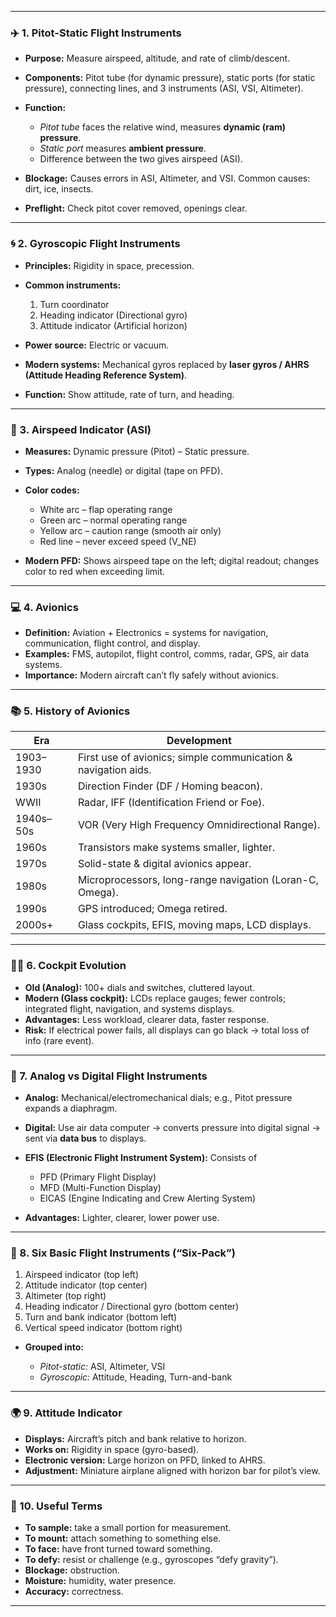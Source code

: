 
---

### ✈️ 1. **Pitot-Static Flight Instruments**

* **Purpose:** Measure airspeed, altitude, and rate of climb/descent.
* **Components:** Pitot tube (for dynamic pressure), static ports (for static pressure), connecting lines, and 3 instruments (ASI, VSI, Altimeter).
* **Function:**

  * *Pitot tube* faces the relative wind, measures **dynamic (ram) pressure**.
  * *Static port* measures **ambient pressure**.
  * Difference between the two gives airspeed (ASI).
* **Blockage:** Causes errors in ASI, Altimeter, and VSI. Common causes: dirt, ice, insects.
* **Preflight:** Check pitot cover removed, openings clear.

---

### 🌀 2. **Gyroscopic Flight Instruments**

* **Principles:** Rigidity in space, precession.
* **Common instruments:**

  1. Turn coordinator
  2. Heading indicator (Directional gyro)
  3. Attitude indicator (Artificial horizon)
* **Power source:** Electric or vacuum.
* **Modern systems:** Mechanical gyros replaced by **laser gyros / AHRS (Attitude Heading Reference System)**.
* **Function:** Show attitude, rate of turn, and heading.

---

### 🧭 3. **Airspeed Indicator (ASI)**

* **Measures:** Dynamic pressure (Pitot) – Static pressure.
* **Types:** Analog (needle) or digital (tape on PFD).
* **Color codes:**

  * White arc – flap operating range
  * Green arc – normal operating range
  * Yellow arc – caution range (smooth air only)
  * Red line – never exceed speed (V_NE)
* **Modern PFD:** Shows airspeed tape on the left; digital readout; changes color to red when exceeding limit.

---

### 💻 4. **Avionics**

* **Definition:** Aviation + Electronics = systems for navigation, communication, flight control, and display.
* **Examples:** FMS, autopilot, flight control, comms, radar, GPS, air data systems.
* **Importance:** Modern aircraft can’t fly safely without avionics.

---

### 📚 5. **History of Avionics**

| Era       | Development                                                    |
| --------- | -------------------------------------------------------------- |
| 1903–1930 | First use of avionics; simple communication & navigation aids. |
| 1930s     | Direction Finder (DF / Homing beacon).                         |
| WWII      | Radar, IFF (Identification Friend or Foe).                     |
| 1940s–50s | VOR (Very High Frequency Omnidirectional Range).               |
| 1960s     | Transistors make systems smaller, lighter.                     |
| 1970s     | Solid-state & digital avionics appear.                         |
| 1980s     | Microprocessors, long-range navigation (Loran-C, Omega).       |
| 1990s     | GPS introduced; Omega retired.                                 |
| 2000s+    | Glass cockpits, EFIS, moving maps, LCD displays.               |

---

### 🧑‍✈️ 6. **Cockpit Evolution**

* **Old (Analog):** 100+ dials and switches, cluttered layout.
* **Modern (Glass cockpit):** LCDs replace gauges; fewer controls; integrated flight, navigation, and systems displays.
* **Advantages:** Less workload, clearer data, faster response.
* **Risk:** If electrical power fails, all displays can go black → total loss of info (rare event).

---

### 🧩 7. **Analog vs Digital Flight Instruments**

* **Analog:** Mechanical/electromechanical dials; e.g., Pitot pressure expands a diaphragm.
* **Digital:** Use air data computer → converts pressure into digital signal → sent via **data bus** to displays.
* **EFIS (Electronic Flight Instrument System):** Consists of

  * PFD (Primary Flight Display)
  * MFD (Multi-Function Display)
  * EICAS (Engine Indicating and Crew Alerting System)
* **Advantages:** Lighter, clearer, lower power use.

---

### 🔹 8. **Six Basic Flight Instruments (“Six-Pack”)**

1. Airspeed indicator (top left)
2. Attitude indicator (top center)
3. Altimeter (top right)
4. Heading indicator / Directional gyro (bottom center)
5. Turn and bank indicator (bottom left)
6. Vertical speed indicator (bottom right)

* **Grouped into:**

  * *Pitot-static:* ASI, Altimeter, VSI
  * *Gyroscopic:* Attitude, Heading, Turn-and-bank

---

### 🌍 9. **Attitude Indicator**

* **Displays:** Aircraft’s pitch and bank relative to horizon.
* **Works on:** Rigidity in space (gyro-based).
* **Electronic version:** Large horizon on PFD, linked to AHRS.
* **Adjustment:** Miniature airplane aligned with horizon bar for pilot’s view.

---

### 💬 10. **Useful Terms**

* **To sample:** take a small portion for measurement.
* **To mount:** attach something to something else.
* **To face:** have front turned toward something.
* **To defy:** resist or challenge (e.g., gyroscopes “defy gravity”).
* **Blockage:** obstruction.
* **Moisture:** humidity, water presence.
* **Accuracy:** correctness.

---